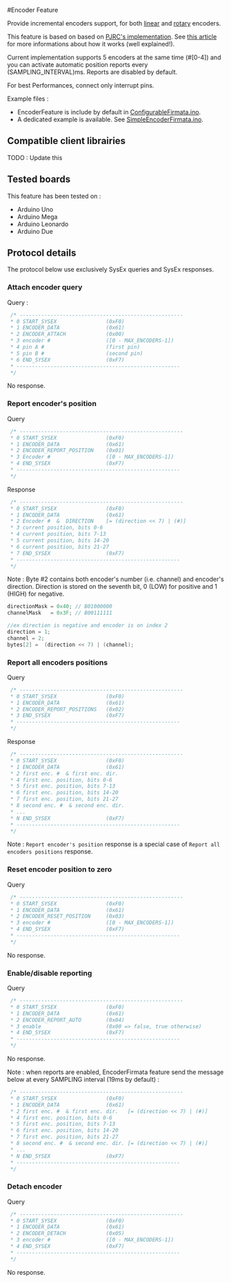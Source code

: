 #Encoder Feature

Provide incremental encoders support, for both [linear](http://en.wikipedia.org/wiki/Linear_encoder) and [rotary](http://en.wikipedia.org/wiki/Rotary_encoder#Incremental_rotary_encoder) encoders.

This feature is based on based on [PJRC's implementation](http://www.pjrc.com/teensy/td_libs_Encoder.html). See [this article](http://www.pjrc.com/teensy/td_libs_Encoder.html) for more informations about how it works (well explained!).

Current implementation supports 5 encoders at the same time (#[0-4]) and you can activate automatic position reports every (SAMPLING_INTERVAL)ms. Reports are disabled by default.

For best Performances, connect only interrupt pins.

Example files : 
 * EncoderFeature is include by default in [ConfigurableFirmata.ino](https://github.com/firmata/arduino/blob/configurable/examples/ConfigurableFirmata/ConfigurableFirmata.ino). 
 * A dedicated example is available. See [SimpleEncoderFirmata.ino](https://github.com/firmata/arduino/blob/configurable/examples/SimpleEncoderFirmata/SimpleEncoderFirmata.ino). 

## Compatible client librairies
TODO : Update this

## Tested boards
This feature has been tested on :
 * Arduino Uno
 * Arduino Mega
 * Arduino Leonardo
 * Arduino Due

## Protocol details
The protocol below use exclusively SysEx queries and SysEx responses.

### Attach encoder query
Query :
```c
 /* -----------------------------------------------------
 * 0 START_SYSEX                (0xF0)
 * 1 ENCODER_DATA               (0x61)
 * 2 ENCODER_ATTACH             (0x00)
 * 3 encoder #                  ([0 - MAX_ENCODERS-1])
 * 4 pin A #                    (first pin) 
 * 5 pin B #                    (second pin)
 * 6 END_SYSEX                  (0xF7)
 * -----------------------------------------------------
 */
```
No response.

### Report encoder's position
Query
```c
 /* -----------------------------------------------------
 * 0 START_SYSEX                (0xF0)
 * 1 ENCODER_DATA               (0x61)
 * 2 ENCODER_REPORT_POSITION    (0x01)
 * 3 Encoder #                  ([0 - MAX_ENCODERS-1])
 * 4 END_SYSEX                  (0xF7)
 * -----------------------------------------------------
 */
```
 
Response 
```c
 /* -----------------------------------------------------
 * 0 START_SYSEX                (0xF0)
 * 1 ENCODER_DATA               (0x61)
 * 2 Encoder #  &  DIRECTION    [= (direction << 7) | (#)]
 * 3 current position, bits 0-6
 * 4 current position, bits 7-13
 * 5 current position, bits 14-20
 * 6 current position, bits 21-27
 * 7 END_SYSEX                  (0xF7)
 * -----------------------------------------------------
 */
```
Note : 
Byte #2 contains both encoder's number (i.e. channel) and encoder's direction.
Direction is stored on the seventh bit,  0 (LOW) for positive and 1 (HIGH) for negative.
```c
directionMask = 0x40; // B01000000
channelMask   = 0x3F; // B00111111 

//ex direction is negative and encoder is on index 2
direction = 1;
channel = 2;
bytes[2] =  (direction << 7) | (channel);
```

### Report all encoders positions
Query
```c
 /* -----------------------------------------------------
 * 0 START_SYSEX                (0xF0)
 * 1 ENCODER_DATA               (0x61)
 * 2 ENCODER_REPORT_POSITIONS   (0x02)
 * 3 END_SYSEX                  (0xF7)
 * -----------------------------------------------------
 */
```
 
Response 
```c
 /* -----------------------------------------------------
 * 0 START_SYSEX                (0xF0)
 * 1 ENCODER_DATA               (0x61)
 * 2 first enc. #  & first enc. dir. 
 * 4 first enc. position, bits 0-6
 * 5 first enc. position, bits 7-13
 * 6 first enc. position, bits 14-20
 * 7 first enc. position, bits 21-27
 * 8 second enc. #  & second enc. dir. 
 * ...
 * N END_SYSEX                  (0xF7)
 * -----------------------------------------------------
 */
```
Note : `Report encoder's position` response is a special case of `Report all encoders positions` response.


### Reset encoder position to zero 
Query
```c
 /* -----------------------------------------------------
 * 0 START_SYSEX                (0xF0)
 * 1 ENCODER_DATA               (0x61)
 * 2 ENCODER_RESET_POSITION     (0x03)
 * 3 encoder #                  ([0 - MAX_ENCODERS-1])
 * 4 END_SYSEX                  (0xF7)
 * -----------------------------------------------------
 */
```
 
No response.

### Enable/disable reporting 
Query
```c
 /* -----------------------------------------------------
 * 0 START_SYSEX                (0xF0)
 * 1 ENCODER_DATA               (0x61)
 * 2 ENCODER_REPORT_AUTO        (0x04)
 * 3 enable                     (0x00 => false, true otherwise)
 * 4 END_SYSEX                  (0xF7)
 * -----------------------------------------------------
 */
```
 
No response.

Note : when reports are enabled, EncoderFirmata feature send the message below at every SAMPLING interval (19ms by default) :
```c
 /* -----------------------------------------------------
 * 0 START_SYSEX                (0xF0)
 * 1 ENCODER_DATA               (0x61)
 * 2 first enc. #  & first enc. dir.   [= (direction << 7) | (#)] 
 * 4 first enc. position, bits 0-6
 * 5 first enc. position, bits 7-13
 * 6 first enc. position, bits 14-20
 * 7 first enc. position, bits 21-27
 * 8 second enc. #  & second enc. dir. [= (direction << 7) | (#)]
 * ...
 * N END_SYSEX                  (0xF7)
 * -----------------------------------------------------
 */
```

### Detach encoder
Query
```c
 /* -----------------------------------------------------
 * 0 START_SYSEX                (0xF0)
 * 1 ENCODER_DATA               (0x61)
 * 2 ENCODER_DETACH             (0x05)
 * 3 encoder #                  ([0 - MAX_ENCODERS-1])
 * 4 END_SYSEX                  (0xF7)
 * -----------------------------------------------------
 */
```
 
No response.


